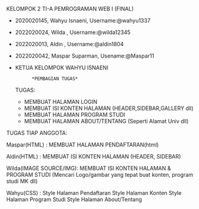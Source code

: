 KELOMPOK 2 TI-A PEMROGRAMAN WEB I (FINAL)

- 2020020145, Wahyu Isnaeni,    Username:@wahyu1337
- 2022020024, Wilda        ,    Username:@wilda12345
- 2022020013, Aldin        ,    Username:@aldin1804
- 2022020042, Maspar Suparman,  Usename:@Maspar11

- KETUA KELOMPOK WAHYU ISNAENI

            *PEMBAGIAN TUGAS*

  TUGAS:
    - MEMBUAT HALAMAN LOGIN
    - MEMBUAT ISI KONTEN HALAMAN (HEADER,SIDEBAR,GALLERY dll)
    - MEMBUAT HALAMAN PROGRAM STUDI
    - MEMBUAT HALAMAN ABOUT/TENTANG (Seperti Alamat Univ dll)



TUGAS TIAP ANGGOTA:

  Maspar(HTML) : MEMBUAT HALAMAN PENDAFTARAN(html)

  Aldin(HTML) : MEMBUAT ISI KONTEN HALAMAN (HEADER, SIDEBAR)

  Wilda(IMAGE SOURCE/IMG): MEMBUAT ISI KONTEN HALAMAN & PROGRAM STUDI (Mencari Logo/gambar yang tepat buat konten, program studi MK dll)

  Wahyu(CSS) : Style Halaman Pendaftaran
               Style Halaman Konten
               Style Halaman Program Studi
               Style Halaman About/Tentang
  
  
